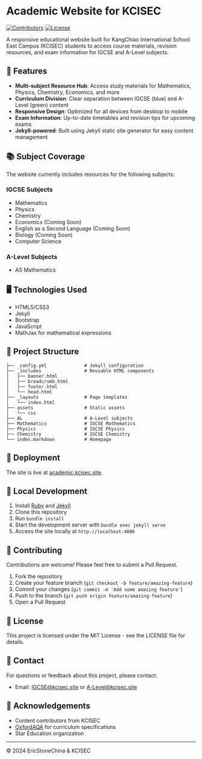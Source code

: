 # Academic Website for KCISEC

[![Contributors](https://img.shields.io/github/contributors/KCISEastCampus/Academic)](https://github.com/KCISEastCampus/Academic/graphs/contributors)
[![License](https://img.shields.io/badge/License-MIT-blue.svg)](LICENSE)

A responsive educational website built for KangChiao International School East Campus (KCISEC) students to access course materials, revision resources, and exam information for IGCSE and A-Level subjects.

## 🚀 Features

- **Multi-subject Resource Hub**: Access study materials for Mathematics, Physics, Chemistry, Economics, and more
- **Curriculum Division**: Clear separation between IGCSE (blue) and A-Level (green) content
- **Responsive Design**: Optimized for all devices from desktop to mobile
- **Exam Information**: Up-to-date timetables and revision tips for upcoming exams
- **Jekyll-powered**: Built using Jekyll static site generator for easy content management

## 📚 Subject Coverage

The website currently includes resources for the following subjects:

### IGCSE Subjects
- Mathematics
- Physics
- Chemistry
- Economics (Coming Soon)
- English as a Second Language (Coming Soon)
- Biology (Coming Soon)
- Computer Science

### A-Level Subjects
- AS Mathematics

## 🖥️ Technologies Used

- HTML5/CSS3
- Jekyll
- Bootstrap
- JavaScript
- MathJax for mathematical expressions

## 📂 Project Structure

```
├── _config.yml              # Jekyll configuration
├── _includes                # Reusable HTML components
│   ├── banner.html
│   ├── breadcrumb.html
│   ├── footer.html
│   └── head.html
├── _layouts                 # Page templates
│   └── index.html
├── assets                   # Static assets
│   └── css
├── AL                       # A-Level subjects
├── Mathematics              # IGCSE Mathematics
├── Physics                  # IGCSE Physics
├── Chemistry                # IGCSE Chemistry
└── index.markdown           # Homepage
```

## 🚀 Deployment

The site is live at [academic.kcisec.site](https://academic.kcisec.site).

## 🔧 Local Development

1. Install [Ruby](https://www.ruby-lang.org/en/downloads/) and [Jekyll](https://jekyllrb.com/docs/installation/)
2. Clone this repository
3. Run `bundle install`
4. Start the development server with `bundle exec jekyll serve`
5. Access the site locally at `http://localhost:4000`

## 🤝 Contributing

Contributions are welcome! Please feel free to submit a Pull Request.

1. Fork the repository
2. Create your feature branch (`git checkout -b feature/amazing-feature`)
3. Commit your changes (`git commit -m 'Add some amazing feature'`)
4. Push to the branch (`git push origin feature/amazing-feature`)
5. Open a Pull Request

## 📝 License

This project is licensed under the MIT License - see the LICENSE file for details.

## 📧 Contact

For questions or feedback about this project, please contact:
- Email: [IGCSE@kcisec.site](mailto:IGCSE@kcisec.site) or [A-Level@kcisec.site](mailto:A-Level@kcisec.site)

## 🙏 Acknowledgements

- Content contributors from KCISEC
- [OxfordAQA](https://www.oxfordaqa.com/) for curriculum specifications
- Star Education organization

---

© 2024 EricStoneChina & KCISEC
